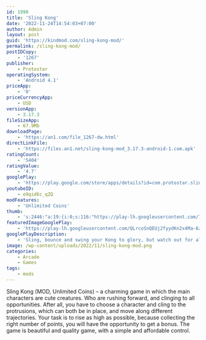 ```yaml
---
id: 1990
title: 'Sling Kong'
date: '2022-11-24T14:54:03+07:00'
author: Admin
layout: post
guid: 'https://kindmod.com/sling-kong-mod/'
permalink: /sling-kong-mod/
postIDCopy:
    - '1267'
publisher:
    - Protostar
operatingSystem:
    - 'Android 4.1'
priceApp:
    - '0'
priceCurrencyApp:
    - USD
versionApp:
    - 3.17.3
fileSizeApp:
    - 67.9Mb
downloadPage:
    - 'https://an1.com/file_1267-dw.html'
directLinkFile:
    - 'https://files.an1.net/sling-kong-mod_3.17.3-android-1.com.apk'
ratingCount:
    - '5404'
ratingValue:
    - '4.7'
googlePlay:
    - 'https://play.google.com/store/apps/details?id=com.protostar.sling'
youtubeID:
    - o9qid6c_qZQ
modFeatures:
    - 'Unlimited Coins'
thumb:
    - 's:2446:"a:19:{i:0;s:116:"https://play-lh.googleusercontent.com/7MiE0gDUdCVpC1IijRJjPg-EOURZ0nTCaKOEv4r6C8850UX-QHKf7T-1CWWBB1snPOp9=w526-h296";i:1;s:116:"https://play-lh.googleusercontent.com/-HOGp8rTvf39TUTfx8eJJBjR4iUfskvUASjEwacMxM6vSIPxaYqlleQnycPd5OLc-2yH=w526-h296";i:2;s:115:"https://play-lh.googleusercontent.com/JhnNx3bXNJp80mpGcyheotduAg_e5RHoFpNo1hvEB6Y_rJ8HyEPFhCxcppBgroI9uhM=w526-h296";i:3;s:114:"https://play-lh.googleusercontent.com/6zGPDv5oHsFPvV9NUUI9vOluFaSrBCn0NNCPq0Xr0JEC68kNHww1GVTv6S_WbCXeFw=w526-h296";i:4;s:114:"https://play-lh.googleusercontent.com/-LfBn2UVzlG56u_2S4Ufjm0zGXnfjrYOVqB8Xq3CtgTZ619PkGAWBHhqBFMDNwWXVQ=w526-h296";i:5;s:115:"https://play-lh.googleusercontent.com/1fbhydrnGX_uIys1QU0H5jjKb7jOyGIMVw7iiTxCpb8utDoJ60rfSkQYMF-0LzUHUkw=w526-h296";i:6;s:116:"https://play-lh.googleusercontent.com/Gl4c5K4V1ws5oyqse6YR033nbk9HNioTyXT4I17ptcTjFye-CBEZHYbuIsYyI94_tm8V=w526-h296";i:7;s:116:"https://play-lh.googleusercontent.com/HA45esyJ6dXMy23AM2UCF-X-E20wn4cJmifwA0umA_mBj0VfAkd3Aj94Go_PxaQ4Gys1=w526-h296";i:8;s:114:"https://play-lh.googleusercontent.com/SQjXkTpf-ATapt4IFRNw0syP2z0azTw5vBFsfP4VvxYwkTOTNh4yMY5ngPXVhzJU5w=w526-h296";i:9;s:114:"https://play-lh.googleusercontent.com/Neklf1gW5sqY8GbWxCMNhjDH2SwniYwYN06bTxn6yU5HlJiYIOJhms-G2Y3zUKMAQw=w526-h296";i:10;s:115:"https://play-lh.googleusercontent.com/axziI4fNQV9MxYH7N9O_q96G3zgA5Sf3pSg4dFLkAxJ_StxpR19ZmlF96i72Jhd3ZTM=w526-h296";i:11;s:114:"https://play-lh.googleusercontent.com/NS9cff656zN69Nz0HKdYiPYyIqtND6wQD_vZ2EHXY9P0yzELRmJ1pzlLdcsj-PgCRQ=w526-h296";i:12;s:116:"https://play-lh.googleusercontent.com/8Ztt08WPgPKyk4D73IX8GcIoTEA8ek3GXVg1U174INHzM2jowO4UqeVrpuNwjBSyaPaF=w526-h296";i:13;s:115:"https://play-lh.googleusercontent.com/Yf0NUubDtDhzMA5jEGAl7ip_gDO0rh2ZGiAKZf5v6N7D63CGj1I5Dv-w0Ufz2GrJq70=w526-h296";i:14;s:115:"https://play-lh.googleusercontent.com/IQd81dj4Zt2DzFDEgbJSHUHy9tMv4zWtsKYbbGjsDO-WV0T8xtewM7T81uEJ1tTlsnU=w526-h296";i:15;s:114:"https://play-lh.googleusercontent.com/5-o4pYYqp9WbaoytqmiCHOk5w1jzF4xsigMJsM_a1SCjwFhYoMtnJCWPJlsAeuL9yQ=w526-h296";i:16;s:114:"https://play-lh.googleusercontent.com/tuqqO47R4SGeWlZC6Lz1S6_QwhyKPoeArBT-aZwQdjO-U5ol4LoYNwP-M3MnByK-lw=w526-h296";i:17;s:115:"https://play-lh.googleusercontent.com/uW-uWXezC0DU-KvkEEv7NcUwZ6LNOf9mdpMwBeJMPNQyVwIW5Bo57V0cgxTNESX6Swc=w526-h296";i:18;s:115:"https://play-lh.googleusercontent.com/jpoOYfAjNIBe2NSboBe_WheYHrICZzqhFTCdUnOkCw-6VRPyaFfZZ0fCIxM58n6Dvb0=w526-h296";}";'
featuredImageGooglePlay:
    - 'https://play-lh.googleusercontent.com/QLrcoSnQEUj2fyydKn2x4Ma-6zZdzgKbU8dlRNnSmntZYBZpgdboWabDIlh3D3AT2IU'
googlePlayDescription:
    - 'Sling, bounce and swing your Kong to glory, but watch out for all manner of dastardly traps and obstacles. Go up until there’s no more up to go, or else meet your hilarious end!Join Chimp, Pig, Jellyfish and over 140 other crazy and colorful characters as you challenge your friends to become the best Kong Slinger around.Now you can even take a selfie and create your very own Kong! Create Kongs of your friends and family and dress them up with fun accessories! There are thousands of combinations!.'
image: /wp-content/uploads/2022/11/sling-kong-mod.png
categories:
    - Arcade
    - Games
tags:
    - mods
---
```


Sling Kong (MOD, Unlimited Coins) – a charming game in which the main characters are cute creatures. Who are rushing forward, and clinging to all opportunities. After all, you have to choose a character and cling to the protrusions, which can both be in place, and move along different trajectories. Your task is to rise as high as possible, because collecting the right number of points, you will have the opportunity to get a bonus. The game is beautiful and quality game, with a simple and affordable control.